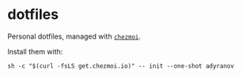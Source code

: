 # dotfiles

Personal dotfiles, managed with [`chezmoi`](https://github.com/twpayne/chezmoi).

Install them with:

    sh -c "$(curl -fsLS get.chezmoi.io)" -- init --one-shot adyranov
